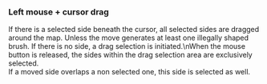 ### Left mouse + cursor drag
If there is a selected side beneath the cursor, all selected sides are dragged around the map. Unless the move generates at least one illegally shaped brush. If there is no side, a drag selection is initiated.\nWhen the mouse button is released, the sides within the drag selection area are exclusively selected.  
If a moved side overlaps a non selected one, this side is selected as well.
